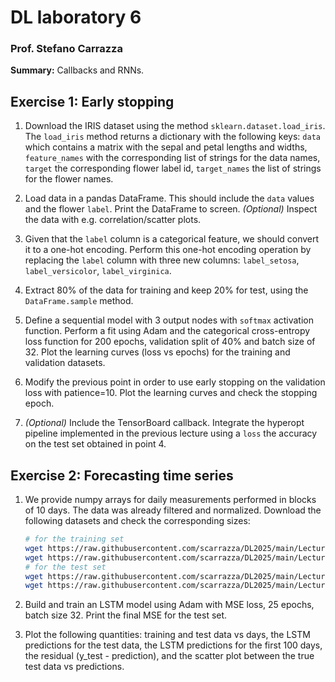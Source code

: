 # DL laboratory 6

### Prof. Stefano Carrazza

**Summary:** Callbacks and RNNs.

## Exercise 1: Early stopping

1. Download the IRIS dataset using the method `sklearn.dataset.load_iris`. The
   `load_iris` method returns a dictionary with the following keys: `data` which
   contains a matrix with the sepal and petal lengths and widths,
   `feature_names` with the corresponding list of strings for the data names, `target` the corresponding flower label id, `target_names` the list of strings for the flower names.

2. Load data in a pandas DataFrame. This should include the `data` values and
   the flower `label`. Print the DataFrame to screen. *(Optional)* Inspect the data with e.g. correlation/scatter plots.

3. Given that the `label` column is a categorical feature, we should convert it
   to a one-hot encoding. Perform this one-hot encoding operation by replacing the `label` column with three new columns: `label_setosa`, `label_versicolor`, `label_virginica`.

4. Extract 80% of the data for training and keep 20% for test, using the
   `DataFrame.sample` method.

5. Define a sequential model with 3 output nodes with `softmax` activation
   function. Perform a fit using Adam and the categorical cross-entropy loss
   function for 200 epochs, validation split of 40% and batch size of 32. Plot the learning curves (loss vs epochs) for the training and validation datasets.

6. Modify the previous point in order to use early stopping on the validation
   loss with patience=10. Plot the learning curves and check the stopping epoch.

7. *(Optional)* Include the TensorBoard callback. Integrate the hyperopt
   pipeline implemented in the previous lecture using a `loss` the accuracy on
   the test set obtained in point 4.

## Exercise 2: Forecasting time series

1. We provide numpy arrays for daily measurements performed in blocks of 10
   days. The data was already filtered and normalized. Download the following
   datasets and check the corresponding sizes:
    ```bash
    # for the training set
    wget https://raw.githubusercontent.com/scarrazza/DL2025/main/Lecture_6/training_data.npy
    wget https://raw.githubusercontent.com/scarrazza/DL2025/main/Lecture_6/training_label.npy
    # for the test set
    wget https://raw.githubusercontent.com/scarrazza/DL2025/main/Lecture_6/test_data.npy
    wget https://raw.githubusercontent.com/scarrazza/DL2025/main/Lecture_6/test_label.npy
    ```

2. Build and train an LSTM model using Adam with MSE loss, 25 epochs, batch size
   32. Print the final MSE for the test set.

3. Plot the following quantities: training and test data vs days, the LSTM
   predictions for the test data, the LSTM predictions for the first 100 days,
   the residual (y_test - prediction), and the scatter plot between the true
   test data vs predictions.

